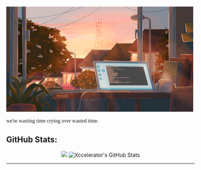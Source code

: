 <img src="https://github.com/ecaterinast/ecaterinast/blob/main/113.gif"></img>
<p style="font-family: Lucida Console"> we're wasting time crying over wasted time.</p>

## GitHub Stats:

   <p align = "center">
    <img src = "https://github-readme-stats.vercel.app/api/top-langs/?username=ecaterinast&hide=html,css,java&title_color=ffffff&text_color=c9cacc&icon_color=2bbc8a&bg_color=0d1117&langs_count=3">
  <img src="https://github-readme-stats.vercel.app/api?username=ecaterinast&show_icons=true&line_height=27&count_private=true&title_color=ffffff&text_color=c9cacc&icon_color=ffffff&bg_color=0d1117" alt="Xccelerator's GitHub Stats" />
</p>
<hr/>

